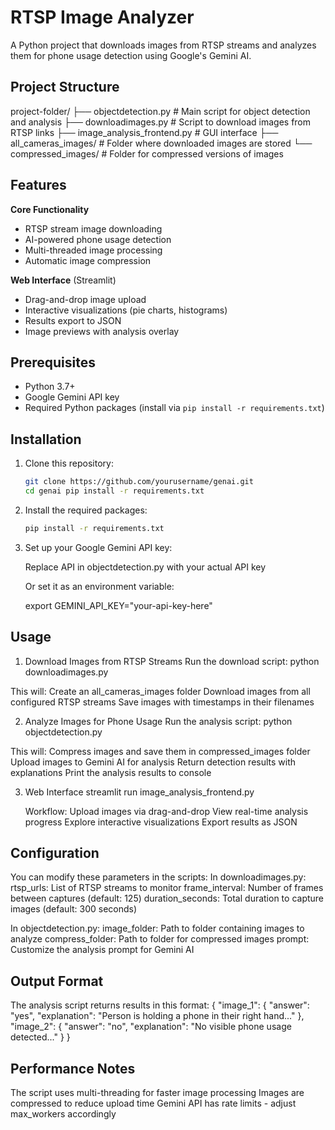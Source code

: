 # RTSP Image Analyzer

A Python project that downloads images from RTSP streams and analyzes them for phone usage detection using Google's Gemini AI.

## Project Structure
project-folder/
├── objectdetection.py # Main script for object detection and analysis
├── downloadimages.py # Script to download images from RTSP links
├── image_analysis_frontend.py # GUI interface 
├── all_cameras_images/ # Folder where downloaded images are stored
└── compressed_images/ # Folder for compressed versions of images


## Features
**Core Functionality**
- RTSP stream image downloading
- AI-powered phone usage detection
- Multi-threaded image processing
- Automatic image compression

 **Web Interface** (Streamlit)
  - Drag-and-drop image upload
  - Interactive visualizations (pie charts, histograms)
  - Results export to JSON
  - Image previews with analysis overlay

## Prerequisites

- Python 3.7+
- Google Gemini API key
- Required Python packages (install via `pip install -r requirements.txt`)

## Installation

1. Clone this repository:
   ```bash
   git clone https://github.com/yourusername/genai.git
   cd genai pip install -r requirements.txt

2. Install the required packages: 

     ```bash
   pip install -r requirements.txt
   
4. Set up your Google Gemini API key:

   Replace API in objectdetection.py with your actual API key

   Or set it as an environment variable:
 
      export GEMINI_API_KEY="your-api-key-here"
## Usage
1. Download Images from RTSP Streams
   Run the download script:
   python downloadimages.py

This will:
 Create an all_cameras_images folder
 Download images from all configured RTSP streams
 Save images with timestamps in their filenames

2. Analyze Images for Phone Usage
 Run the analysis script:
 python objectdetection.py

This will:
  Compress images and save them in compressed_images folder
  Upload images to Gemini AI for analysis
  Return detection results with explanations
  Print the analysis results to console

3. Web Interface 
   streamlit run image_analysis_frontend.py



   Workflow:
   Upload images via drag-and-drop
   View real-time analysis progress
   Explore interactive visualizations
   Export results as JSON


## Configuration
  You can modify these parameters in the scripts:
  In downloadimages.py:
     rtsp_urls: List of RTSP streams to monitor
     frame_interval: Number of frames between captures (default: 125)
     duration_seconds: Total duration to capture images (default: 300 seconds)

  In objectdetection.py:
     image_folder: Path to folder containing images to analyze
     compress_folder: Path to folder for compressed images
     prompt: Customize the analysis prompt for Gemini AI

## Output Format
  The analysis script returns results in this format:
        {
      "image_1": {
        "answer": "yes",
        "explanation": "Person is holding a phone in their right hand..."
      },
      "image_2": {
        "answer": "no",
        "explanation": "No visible phone usage detected..."
      }
    }

## Performance Notes
   The script uses multi-threading for faster image processing
   Images are compressed to reduce upload time
   Gemini API has rate limits - adjust max_workers accordingly

